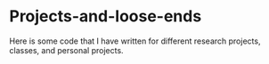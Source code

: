 # Projects-and-loose-ends
Here is some code that I have written for different research projects, classes, and personal projects. 

